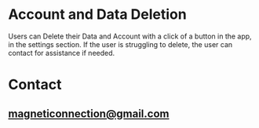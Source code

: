 # Account and Data Deletion

Users can Delete their Data and Account with a click of a button in the app, in the settings section. 
If the user is struggling to delete, the user can contact for assistance if needed.

# Contact
  
## magneticonnection@gmail.com
